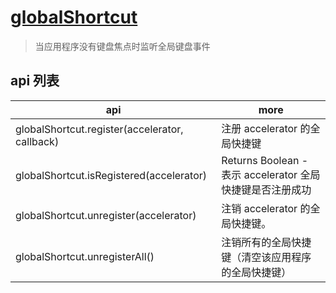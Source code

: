 # [globalShortcut](https://www.electronjs.cn/docs/api/global-shortcut)

> 当应用程序没有键盘焦点时监听全局键盘事件

## api 列表

| api                                            | more                                                      |
| ---------------------------------------------- | --------------------------------------------------------- |
| globalShortcut.register(accelerator, callback) | 注册 accelerator 的全局快捷键                             |
| globalShortcut.isRegistered(accelerator)       | Returns Boolean - 表示 accelerator 全局快捷键是否注册成功 |
| globalShortcut.unregister(accelerator)         | 注销 accelerator 的全局快捷键。                           |
| globalShortcut.unregisterAll()                 | 注销所有的全局快捷键（清空该应用程序的全局快捷键）        |